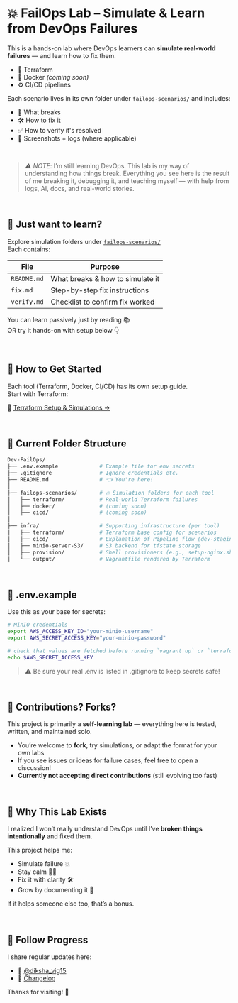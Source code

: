 # 💥 FailOps Lab – Simulate & Learn from DevOps Failures

This is a hands-on lab where DevOps learners can **simulate real-world failures** — and learn how to fix them.

- 🧱 Terraform
- 🐳 Docker *(coming soon)*
- ⚙️ CI/CD pipelines

Each scenario lives in its own folder under `failops-scenarios/` and includes:
- 📄 What breaks
- 🛠 How to fix it
- ✅ How to verify it's resolved
- 📸 Screenshots + logs (where applicable)

<br>

> *⚠️ NOTE*: I’m still learning DevOps. This lab is my way of understanding how things break.
> Everything you see here is the result of me breaking it, debugging it, and teaching myself — with help from logs, AI, docs, and real-world stories.

<br>

## 👀 Just want to learn? 

Explore simulation folders under [`failops-scenarios/`](./failops-scenarios/)  
Each contains:

| File         | Purpose                      |
|--------------|------------------------------|
| `README.md`  | What breaks & how to simulate it |
| `fix.md`     | Step-by-step fix instructions |
| `verify.md`  | Checklist to confirm fix worked |

You can learn passively just by reading 📚  
OR try it hands-on with setup below 👇

<br>

## 🔧 How to Get Started

Each tool (Terraform, Docker, CI/CD) has its own setup guide.  
Start with Terraform:

📘 [Terraform Setup & Simulations →](./failops-scenarios/terraform/README.md)

<br>

## 🧱 Current Folder Structure
```bash
Dev-FailOps/
├── .env.example             # Example file for env secrets
├── .gitignore               # Ignore credentials etc.
├── README.md                # 👈 You're here!
│
├── failops-scenarios/       # 🔥 Simulation folders for each tool
│   ├── terraform/           # Real-world Terraform failures
│   ├── docker/              # (coming soon)
│   ├── cicd/                # (coming soon)
│
├── infra/                   # Supporting infrastructure (per tool)
│   ├── terraform/           # Terraform base config for scenarios
│   ├── cicd/                # Explanation of Pipeline flow (dev-staging/prod)
│   ├── minio-server-S3/     # S3 backend for tfstate storage
│   ├── provision/           # Shell provisioners (e.g., setup-nginx.sh)
│   └── output/              # Vagrantfile rendered by Terraform
```
<br>

## 🔐 .env.example
Use this as your base for secrets:

```bash
# MinIO credentials
export AWS_ACCESS_KEY_ID="your-minio-username"
export AWS_SECRET_ACCESS_KEY="your-minio-password"
```

```bash
# check that values are fetched before running `vagrant up` or `terraform init`
echo $AWS_SECRET_ACCESS_KEY 
```
> ⚠️ Be sure your real .env is listed in .gitignore to keep secrets safe!

<br>

## 🔨 Contributions? Forks?

This project is primarily a **self-learning lab** — everything here is tested, written, and maintained solo.

* You’re welcome to **fork**, try simulations, or adapt the format for your own labs
* If you see issues or ideas for failure cases, feel free to open a discussion!
* **Currently not accepting direct contributions** (still evolving too fast)

<br>

## 🧠 Why This Lab Exists

I realized I won’t really understand DevOps until I’ve **broken things intentionally** and fixed them.

This project helps me:

* Simulate failure 💥
* Stay calm 🧘‍♀️
* Fix it with clarity 🛠
* Grow by documenting it 📖

If it helps someone else too, that’s a bonus.

<br>

## 💬 Follow Progress

I share regular updates here:
* 💬 [@diksha_vig15](https://x.com/diksha_vig15)
* 📜 [Changelog](./CHANGELOG.md)

Thanks for visiting! 👋
